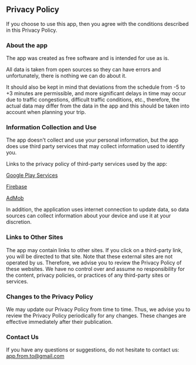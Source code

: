 ## Privacy Policy

If you choose to use this app, then you agree with the conditions described in this Privacy Policy.

### About the app

The app was created as free software and is intended for use as is.

All data is taken from open sources so they can have errors and unfortunately, there is nothing we can do about it.

It should also be kept in mind that deviations from the schedule from -5 to +3 minutes are permissible, and more significant delays in time may occur due to traffic congestions, difficult traffic conditions, etc., therefore, the actual data may differ from the data in the app and this should be taken into account when planning your trip.

### Information Collection and Use

The app doesn't collect and use your personal information, but the app does use third party services that may collect information used to identify you.

Links to the privacy policy of third-party services used by the app:

[Google Play Services](https://policies.google.com/privacy)

[Firebase]([https://policies.google.com/privacy](https://firebase.google.com/support/privacy))

[AdMob](https://support.google.com/admob/answer/6128543)

In addition, the application uses internet connection to update data, so data sources can collect information about your device and use it at your discretion.

### Links to Other Sites

The app may contain links to other sites. If you click on a third-party link, you will be directed to that site. Note that these external sites are not operated by us. Therefore, we advise you to review the Privacy Policy of these websites. We have no control over and assume no responsibility for the content, privacy policies, or practices of any third-party sites or services.

### Changes to the Privacy Policy

We may update our Privacy Policy from time to time. Thus, we advise you to review the Privacy Policy periodically for any changes. These changes are effective immediately after their publication.

### Contact Us

If you have any questions or suggestions, do not hesitate to contact us: [app.from.to@gmail.com](mailto:app.from.to@gmail.com)
